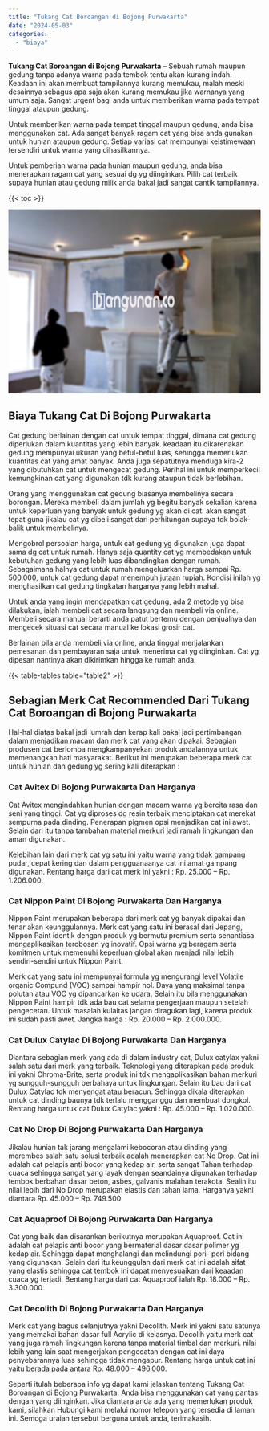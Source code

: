 ```yaml
---
title: "Tukang Cat Boroangan di Bojong Purwakarta"
date: "2024-05-03"
categories: 
  - "biaya"
---
```


**Tukang Cat Boroangan di Bojong Purwakarta** – Sebuah rumah maupun gedung tanpa adanya warna pada tembok tentu akan kurang indah. Keadaan ini akan membuat tampilannya kurang memukau, malah meski desainnya sebagus apa saja akan kurang memukau jika warnanya yang umum saja. Sangat urgent bagi anda untuk memberikan warna pada tempat tinggal ataupun gedung.

Untuk memberikan warna pada tempat tinggal maupun gedung, anda bisa menggunakan cat. Ada sangat banyak ragam cat yang bisa anda gunakan untuk hunian ataupun gedung. Setiap variasi cat mempunyai keistimewaan tersendiri untuk warna yang dihasilkannya.

Untuk pemberian warna pada hunian maupun gedung, anda bisa menerapkan ragam cat yang sesuai dg yg diinginkan. Pilih cat terbaik supaya hunian atau gedung milik anda bakal jadi sangat cantik tampilannya.

{{< toc >}}

![Tukang Cat Boroangan di Bojong Purwakarta](/images/jasa-cat-murah31.png)

## Biaya Tukang Cat Di Bojong Purwakarta

Cat gedung berlainan dengan cat untuk tempat tinggal, dimana cat gedung diperlukan dalam kuantitas yang lebih banyak. keadaan itu dikarenakan gedung mempunyai ukuran yang betul-betul luas, sehingga memerlukan kuantitas cat yang amat banyak. Anda juga sepatutnya menduga kira-2 yang dibutuhkan cat untuk mengecat gedung. Perihal ini untuk memperkecil kemungkinan cat yang digunakan tdk kurang ataupun tidak berlebihan.

Orang yang menggunakan cat gedung biasanya membelinya secara borongan. Mereka membeli dalam jumlah yg begitu banyak sekalian karena untuk keperluan yang banyak untuk gedung yg akan di cat. akan sangat tepat guna jikalau cat yg dibeli sangat dari perhitungan supaya tdk bolak-balik untuk membelinya.

Mengobrol persoalan harga, untuk cat gedung yg digunakan juga dapat sama dg cat untuk rumah. Hanya saja quantity cat yg membedakan untuk kebutuhan gedung yang lebih luas dibandingkan dengan rumah. Sebagaimana halnya cat untuk rumah mengeluarkan harga sampai Rp. 500.000, untuk cat gedung dapat menempuh jutaan rupiah. Kondisi inilah yg menghasilkan cat gedung tingkatan harganya yang lebih mahal.

Untuk anda yang ingin mendapatkan cat gedung, ada 2 metode yg bisa dilakukan, ialah membeli cat secara langsung dan membeli via online. Membeli secara manual berarti anda patut bertemu dengan penjualnya dan mengecek situasi cat secara manual ke lokasi grosir cat.

Berlainan bila anda membeli via online, anda tinggal menjalankan pemesanan dan pembayaran saja untuk menerima cat yg diinginkan. Cat yg dipesan nantinya akan dikirimkan hingga ke rumah anda.

{{< table-tables table="table2" >}}

## Sebagian Merk Cat Recommended Dari Tukang Cat Boroangan di Bojong Purwakarta

Hal-hal diatas bakal jadi lumrah dan kerap kali bakal jadi pertimbangan dalam menjadikan macam dan merk cat yang akan dipakai. Sebagian produsen cat berlomba mengkampanyekan produk andalannya untuk memenangkan hati masyarakat. Berikut ini merupakan beberapa merk cat untuk hunian dan gedung yg sering kali diterapkan :

### Cat Avitex Di Bojong Purwakarta Dan Harganya

Cat Avitex mengindahkan hunian dengan macam warna yg bercita rasa dan seni yang tinggi. Cat yg diproses dg resin terbaik menciptakan cat merekat sempurna pada dinding. Penerapan pigmen opsi menjadikan cat ini awet. Selain dari itu tanpa tambahan material merkuri jadi ramah lingkungan dan aman digunakan.

Kelebihan lain dari merk cat yg satu ini yaitu warna yang tidak gampang pudar, cepat kering dan dalam pengguanaanya cat ini amat gampang digunakan. Rentang harga dari cat merk ini yakni : Rp. 25.000 – Rp. 1.206.000.

### Cat Nippon Paint Di Bojong Purwakarta Dan Harganya

Nippon Paint merupakan beberapa dari merk cat yg banyak dipakai dan tenar akan keunggulannya. Merk cat yang satu ini berasal dari Jepang, Nippon Paint identik dengan produk yg bermutu premium serta senantiasa mengaplikasikan terobosan yg inovatif. Opsi warna yg beragam serta komitmen untuk memenuhi keperluan global akan menjadi nilai lebih sendiri-sendiri untuk Nippon Paint.

Merk cat yang satu ini mempunyai formula yg mengurangi level Volatile organic Compund (VOC) sampai hampir nol. Daya yang maksimal tanpa polutan atau VOC yg dipancarkan ke udara. Selain itu bila menggunakan Nippon Paint hampir tdk ada bau cat selama pengerjaan maupun setelah pengecetan. Untuk masalah kulaitas jangan diragukan lagi, karena produk ini sudah pasti awet. Jangka harga : Rp. 20.000 – Rp. 2.000.000.

### Cat Dulux Catylac Di Bojong Purwakarta Dan Harganya

Diantara sebagian merk yang ada di dalam industry cat, Dulux catylax yakni salah satu dari merk yang terbaik. Teknologi yang diterapkan pada produk ini yakni Chroma-Brite, serta produk ini tdk mengaplikasikan bahan merkuri yg sungguh-sungguh berbahaya untuk lingkungan. Selain itu bau dari cat Dulux Catylac tdk menyengat atau beracun. Sehingga dikala diterapkan untuk cat dinding baunya tdk terlalu mengganggu dan membuat dongkol. Rentang harga untuk cat Dulux Catylac yakni : Rp. 45.000 – Rp. 1.020.000.

### Cat No Drop Di Bojong Purwakarta Dan Harganya

Jikalau hunian tak jarang mengalami kebocoran atau dinding yang merembes salah satu solusi terbaik adalah menerapkan cat No Drop. Cat ini adalah cat pelapis anti bocor yang kedap air, serta sangat Tahan terhadap cuaca sehingga sangat yang layak dengan seandainya digunakan terhadap tembok berbahan dasar beton, asbes, galvanis malahan terakota. Sealin itu nilai lebih dari No Drop merupakan elastis dan tahan lama. Harganya yakni diantara Rp. 45.000 – Rp. 749.500

### Cat Aquaproof Di Bojong Purwakarta Dan Harganya

Cat yang baik dan disarankan berikutnya merupakan Aquaproof. Cat ini adalah cat pelapis anti bocor yang bermaterial dasar dasar polimer yg kedap air. Sehingga dapat menghalangi dan melindungi pori- pori bidang yang digunakan. Selain dari itu keunggulan dari merk cat ini adalah sifat yang elastis sehingga cat tembok ini dapat menyesuaikan dari keaadan cuaca yg terjadi. Bentang harga dari cat Aquaproof ialah Rp. 18.000 – Rp. 3.300.000.

### Cat Decolith Di Bojong Purwakarta Dan Harganya

Merk cat yang bagus selanjutnya yakni Decolith. Merk ini yakni satu satunya yang memakai bahan dasar full Acrylic di kelasnya. Decolih yaitu merk cat yang juga ramah lingkungan karena tanpa material timbal dan merkuri. nilai lebih yang lain saat mengerjakan pengecatan dengan cat ini daya penyebarannya luas sehingga tidak mengapur. Rentang harga untuk cat ini yaitu berada pada antara Rp. 48.000 – 496.000.

Seperti itulah beberapa info yg dapat kami jelaskan tentang Tukang Cat Boroangan di Bojong Purwakarta. Anda bisa menggunakan cat yang pantas dengan yang diinginkan. Jika diantara anda ada yang memerlukan produk kami, silahkan Hubungi kami melalui nomor telepon yang tersedia di laman ini. Semoga uraian tersebut berguna untuk anda, terimakasih.
